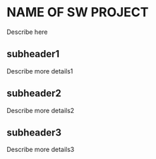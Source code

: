 # NAME OF SW PROJECT
Describe here
## subheader1
Describe more details1
## subheader2
Describe more details2
## subheader3
Describe more details3
